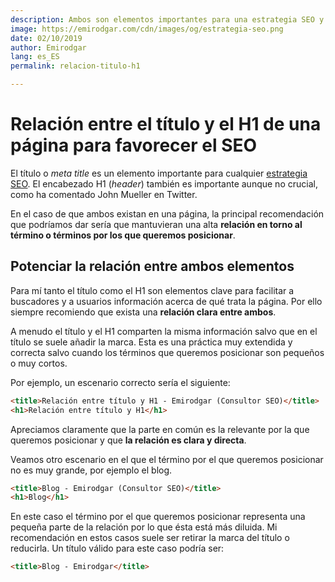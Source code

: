 ```yaml
---
description: Ambos son elementos importantes para una estrategia SEO y deben mantener una relación
image: https://emirodgar.com/cdn/images/og/estrategia-seo.png
date: 02/10/2019
author: Emirodgar
lang: es_ES
permalink: relacion-titulo-h1

--- 
```


# Relación entre el título y el H1 de una página para favorecer el SEO

El título o *meta title* es un elemento importante para cualquier [estrategia SEO](https://emirodgar.com/estrategia-seo). El encabezado H1 (*header*) también es importante aunque no crucial, como ha comentado John Mueller en Twitter.

<amp-twitter 
  width="375"
  height="472"
  layout="responsive"
  data-tweetid="1179287675653820416">
</amp-twitter>

En el caso de que ambos existan en una página, la principal recomendación que podríamos dar sería que mantuvieran una alta **relación en torno al término o términos por los que queremos posicionar**.

## Potenciar la relación entre ambos elementos

Para mí tanto el título como el H1 son elementos clave para facilitar a buscadores y a usuarios información acerca de qué trata la página. Por ello siempre recomiendo que exista una **relación clara entre ambos**.

A menudo el título y el H1 comparten la misma información salvo que en el título se suele añadir la marca. Esta es una práctica muy extendida y correcta salvo cuando los términos que queremos posicionar son pequeños o muy cortos.

Por ejemplo, un escenario correcto sería el siguiente:

```html
<title>Relación entre título y H1 - Emirodgar (Consultor SEO)</title>
<h1>Relación entre título y H1</h1>
```

Apreciamos claramente que la parte en común es la relevante por la que queremos posicionar y que **la relación es clara y directa**.

Veamos otro escenario en el que el término por el que queremos posicionar no es muy grande, por ejemplo el blog.

```html
<title>Blog - Emirodgar (Consultor SEO)</title>
<h1>Blog</h1>
```

En este caso el término por el que queremos posicionar representa una pequeña parte de la relación por lo que ésta está más diluida. Mi recomendación en estos casos suele ser retirar la marca del título o reducirla. Un título válido para este caso podría ser:

```html
<title>Blog - Emirodgar</title>
```


<!--stackedit_data:
eyJoaXN0b3J5IjpbLTE2OTQ4OTM5MTIsLTkyNzQ5MDMzOSwtMT
EwNzYyMzU1OSwxODAyODgwODI0XX0=
-->